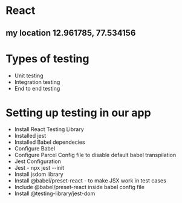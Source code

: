 # React
## my location 12.961785, 77.534156

# Types of testing 
 - Unit testing 
 - Integration testing
 - End to end testing

# Setting up testing in our app
  - Install React Testing Library
  - Installed jest
  - Installed Babel dependecies
  - Configure Babel
  - Configure Parcel Config file to disable default babel transpilation
  - Jest Configuration
  - Jest - npx jest --init
  - Install jsdom library
  - Install @babel/preset-react - to make JSX work in test cases
  - Include @babel/preset-react inside babel config file
  - Install @testing-library/jest-dom
